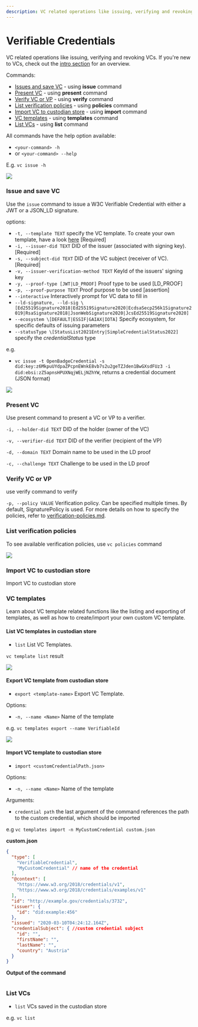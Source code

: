 ```yaml
---
description: VC related operations like issuing, verifying and revoking VCs.
---
```


# Verifiable Credentials

VC related operations like issuing, verifying and revoking VCs. If you're new to VCs, check out the [intro section](../../ssi-kit/what-is-ssi/technologies-and-concepts/verifiable-credentials-vcs-and-verifiable-presentations-vps.md) for an overview.

Commands:

* [Issues and save VC](verifiable-credentials.md#issue-and-save-vc) - using **issue** command
* [Present VC](verifiable-credentials.md#present-vc) - using **present** command
* [Verify VC or VP](verifiable-credentials.md#verify-vc-or-vp) - using **verify** command
* [List verification policies](verifiable-credentials.md#list-verification-policies) - using **policies** command
* [Import VC to custodian store](verifiable-credentials.md#import-vc-to-custodian-store) - using **import** command
* [VC templates](verifiable-credentials.md#vc-templates) - using **templates** command
* [List VCs](verifiable-credentials.md#list-vcs) - using **list** command

All commands have the help option available:

* `<your-command> -h`
* or `<your-command> --help`

E.g. `vc issue -h`

![](../../.gitbook/assets/vc-issue-help.png)

### Issue and save VC

Use the `issue` command to issue a W3C Verifiable Credential with either a JWT or a JSON\_LD signature.

options:

* `-t, --template TEXT` specify the VC template. To create your own template, have a look [here](verifiable-credentials.md#import-vc-template-to-custodian-store) \[Required]
* `-i, --issuer-did TEXT` DID of the issuer (associated with signing key). \[Required]
* `-s, --subject-did TEXT` DID of the VC subject (receiver of VC). \[Required]
* `-v, --issuer-verification-method TEXT` KeyId of the issuers' signing key
* `-y, --proof-type [JWT|LD_PROOF]` Proof type to be used \[LD\_PROOF]
* `-p, --proof-purpose TEXT` Proof purpose to be used \[assertion]
* `--interactive` Interactively prompt for VC data to fill in
* `--ld-signature, --ld-sig \[Ed25519Signature2018|Ed25519Signature2020|EcdsaSecp256k1Signature2019|RsaSignature2018|JsonWebSignature2020|JcsEd25519Signature2020]`
* `--ecosystem \[DEFAULT|ESSIF|GAIAX|IOTA]` Specify ecosystem, for specific defaults of issuing parameters
* `--statusType \[StatusList2021Entry|SimpleCredentialStatus2022]` specify the _credentialStatus_ type

e.g.

* `vc issue -t OpenBadgeCredential -s did:key:z6MkpuUYdpaZPcpnEWnkE8vb7s2u2geTZJden1BwGXsdFUz3 -i did:ebsi:zZ5apnsHPUXNqjWELjNZhYW`, returns a credential document (JSON format)

![](<../../.gitbook/assets/image (14).png>)

### Present VC

Use present command to present a VC or VP to a verifier.

`-i, --holder-did TEXT` DID of the holder (owner of the VC)

`-v, --verifier-did TEXT` DID of the verifier (recipient of the VP)

`-d, --domain TEXT` Domain name to be used in the LD proof

`-c, --challenge TEXT` Challenge to be used in the LD proof

### Verify VC or VP

use verify command to verify

`-p, --policy VALUE` Verification policy. Can be specified multiple times. By default, SignaturePolicy is used. For more details on how to specify the policies, refer to [verification-policies.md](../../usage-examples/verifiable-credentials/verification-policies.md "mention").

### List verification policies

To see available verification policies, use `vc policies` command

![](<../../.gitbook/assets/image (10).png>)

### Import VC to custodian store

Import VC to custodian store

### VC templates

Learn about VC template related functions like the listing and exporting of templates, as well as how to create/import your own custom VC template.

#### List VC templates in custodian store

* `list` List VC Templates.

`vc template list` result

![](<../../.gitbook/assets/image (6).png>)

#### Export VC template from custodian store

* `export <template-name>` Export VC Template.

Options:

* `-n, --name <Name>` Name of the template

e.g. `vc templates export --name VerifiableId`

![](<../../.gitbook/assets/image (11).png>)

#### Import VC template to custodian store

* `import <customCredentialPath.json>`

Options:

* `-n, --name <Name>` Name of the template

Arguments:

* `credential path` the last argument of the command references the path to the custom credential, which should be imported

e.g `vc templates import -n MyCustomCredential custom.json`

**custom.json**

```json
{
  "type": [
    "VerifiableCredential",
    "MyCustomCredential" // name of the credential
  ],
  "@context": [
    "https://www.w3.org/2018/credentials/v1",
    "https://www.w3.org/2018/credentials/examples/v1"
  ],
  "id": "http://example.gov/credentials/3732",
  "issuer": {
    "id": "did:example:456"
  },
  "issued": "2020-03-10T04:24:12.164Z",
  "credentialSubject": { //custom credential subject
    "id": "",
    "firstName": "",
    "lastName": "",
    "country": "Austria"
  }
}

```

**Output of the command**

<figure><img src="../../.gitbook/assets/Screenshot on 2022-12-22 at 08-18-42.png" alt=""><figcaption></figcaption></figure>

### List VCs

* `list` VCs saved in the custodian store

e.g. `vc list`

<figure><img src="../../.gitbook/assets/Screenshot on 2022-12-22 at 08-57-11.png" alt=""><figcaption></figcaption></figure>

